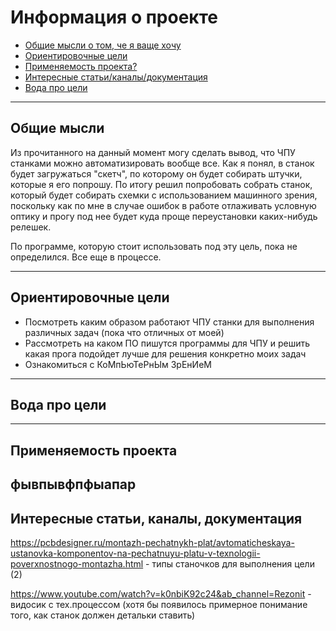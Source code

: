 # Информация о проекте
- [Общие мысли о том, че я ваще хочу](#Общие-мысли)
- [Ориентировочные цели](#Ориентировочные-цели)
- [Применяемость проекта?](#Применяемость-проекта)
- [Интересные статьи/каналы/документация](#Интересные-статьи,-каналы,-документация)
- [Вода про цели](#Вода-про-цели)

---

## Общие мысли 
Из прочитанного на данный момент могу сделать вывод, что ЧПУ станками можно автоматизировать вообще все. Как я понял, в станок будет загружаться "скетч", по которому он будет собирать штучки, которые я его попрошу. По итогу решил попробовать собрать станок, который будет собирать схемки с использованием машинного зрения, поскольку как по мне в случае ошибок в работе отлаживать условную оптику и прогу под нее будет куда проще переустановки каких-нибудь релешек.

По программе, которую стоит использовать под эту цель, пока не определился. Все еще в процессе. 
 
--- 

## Ориентировочные цели
- Посмотреть каким образом работают ЧПУ станки для выполнения различных задач (пока что отличных от моей)
- Рассмотреть на каком ПО пишутся программы для ЧПУ и решить какая прога подойдет лучше для решения конкретно моих задач
- Ознакомиться с КоМпЬюТеРнЫм ЗрЕнИеМ

---
## Вода про цели 
---

## Применяемость проекта
фывпывфпфыапар
---

## Интересные статьи, каналы, документация
https://pcbdesigner.ru/montazh-pechatnykh-plat/avtomaticheskaya-ustanovka-komponentov-na-pechatnuyu-platu-v-texnologii-poverxnostnogo-montazha.html - типы станочков для выполнения цели (2)

https://www.youtube.com/watch?v=k0nbiK92c24&ab_channel=Rezonit - видосик с тех.процессом (хотя бы появилось примерное понимание того, как станок должен детальки ставить)
